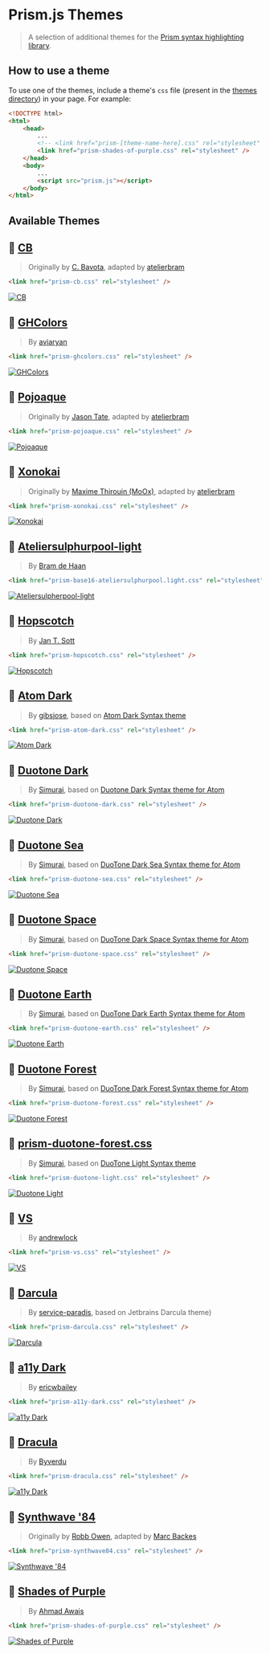 # Prism.js Themes

> A selection of additional themes for the [Prism syntax highlighting library](http://prismjs.com/).

## How to use a theme

To use one of the themes, include a theme's `css` file (present in the [themes directory](themes)) in your page. For example:

```html
<!DOCTYPE html>
<html>
	<head>
		...
		<!-- <link href="prism-[theme-name-here].css" rel="stylesheet" /> -->
		<link href="prism-shades-of-purple.css" rel="stylesheet" />
	</head>
	<body>
		...
		<script src="prism.js"></script>
	</body>
</html>
```

## Available Themes

## 🎨 [**CB**](themes/prism-cb.css)

> Originally by [C. Bavota](https://bitbucket.org/cbavota), adapted by [atelierbram](https://github.com/atelierbram)

```html
<link href="prism-cb.css" rel="stylesheet" />
```

[![CB](screenshots/prism-cb.png)](themes/prism-cb.css)

## 🎨 [**GHColors**](themes/prism-ghcolors.css)

> By [aviaryan](https://github.com/aviaryan)

```html
<link href="prism-ghcolors.css" rel="stylesheet" />
```

[![GHColors](screenshots/prism-ghcolors.png)](themes/prism-ghcolors.css)

## 🎨 [**Pojoaque**](themes/prism-pojoaque.css)

> Originally by [Jason Tate](http://web-cms-designs.com/ftopict-10-pojoaque-style-for-highlight-js-code-highlighter.html), adapted by [atelierbram](https://github.com/atelierbram)

```html
<link href="prism-pojoaque.css" rel="stylesheet" />
```

[![Pojoaque](screenshots/prism-pojoaque.png)](themes/prism-pojoaque.css)

## 🎨 [**Xonokai**](themes/prism-xonokai.css)

> Originally by [Maxime Thirouin (MoOx)](https://github.com/MoOx), adapted by [atelierbram](https://github.com/atelierbram)

```html
<link href="prism-xonokai.css" rel="stylesheet" />
```

[![Xonokai](screenshots/prism-xonokai.png)](themes/prism-xonokai.css)

## 🎨 [**Ateliersulphurpool-light**](themes/prism-base16-ateliersulphurpool.light.css)

> By [Bram de Haan](https://github.com/atelierbram)

```html
<link href="prism-base16-ateliersulphurpool.light.css" rel="stylesheet" />
```

[![Ateliersulpherpool-light](screenshots/prism-ateliersulphurpool-light.png)](themes/prism-base16-ateliersulphurpool.light.css)

## 🎨 [**Hopscotch**](themes/prism-hopscotch.css)

> By [Jan T. Sott](https://github.com/idleberg)

```html
<link href="prism-hopscotch.css" rel="stylesheet" />
```

[![Hopscotch](screenshots/prism-hopscotch.png)](themes/prism-hopscotch.css)

## 🎨 [**Atom Dark**](themes/prism-atom-dark.css)

> By [gibsjose](https://github.com/gibsjose), based on [Atom Dark Syntax theme](https://github.com/atom/atom-dark-syntax)

```html
<link href="prism-atom-dark.css" rel="stylesheet" />
```

[![Atom Dark](screenshots/prism-atom-dark.png)](themes/prism-atom-dark.css)

## 🎨 [**Duotone Dark**](themes/prism-duotone-dark.css)

> By [Simurai](https://github.com/simurai), based on [Duotone Dark Syntax theme for Atom](https://github.com/simurai/duotone-dark-syntax)

```html
<link href="prism-duotone-dark.css" rel="stylesheet" />
```

[![Duotone Dark](screenshots/prism-duotone-dark.png)](themes/prism-duotone-dark.css)

## 🎨 [**Duotone Sea**](themes/prism-duotone-sea.css)

> By [Simurai](https://github.com/simurai), based on [DuoTone Dark Sea Syntax theme for Atom](https://github.com/simurai/duotone-dark-sea-syntax)

```html
<link href="prism-duotone-sea.css" rel="stylesheet" />
```

[![Duotone Sea](screenshots/prism-duotone-sea.png)](themes/prism-duotone-sea.css)

## 🎨 [**Duotone Space**](themes/prism-duotone-space.css)

> By [Simurai](https://github.com/simurai), based on [DuoTone Dark Space Syntax theme for Atom](https://github.com/simurai/duotone-dark-space-syntax)

```html
<link href="prism-duotone-space.css" rel="stylesheet" />
```

[![Duotone Space](screenshots/prism-duotone-space.png)](themes/prism-duotone-space.css)

## 🎨 [**Duotone Earth**](themes/prism-duotone-earth.css)

> By [Simurai](https://github.com/simurai), based on [DuoTone Dark Earth Syntax theme for Atom](https://github.com/simurai/duotone-dark-earth-syntax)

```html
<link href="prism-duotone-earth.css" rel="stylesheet" />
```

[![Duotone Earth](screenshots/prism-duotone-earth.png)](themes/prism-duotone-earth.css)

## 🎨 [**Duotone Forest**](themes/prism-duotone-forest.css)

> By [Simurai](https://github.com/simurai), based on [DuoTone Dark Forest Syntax theme for Atom](https://github.com/simurai/duotone-dark-forest-syntax)

```html
<link href="prism-duotone-forest.css" rel="stylesheet" />
```

[![Duotone Forest](screenshots/prism-duotone-forest.png)](themes/prism-duotone-forest.css)

## 🎨 [prism-duotone-forest.css](themes/prism-duotone-light.css)

> By [Simurai](https://github.com/simurai), based on [DuoTone Light Syntax theme](https://github.com/simurai/duotone-light-syntax)

```html
<link href="prism-duotone-light.css" rel="stylesheet" />
```

[![Duotone Light](screenshots/prism-duotone-light.png)](themes/prism-duotone-light.css)

## 🎨 [**VS**](themes/prism-vs.css)

> By [andrewlock](https://github.com/andrewlock)

```html
<link href="prism-vs.css" rel="stylesheet" />
```

[![VS](screenshots/prism-vs.png)](themes/prism-vs.css)

## 🎨 [**Darcula**](themes/prism-darcula.css)

> By [service-paradis](https://github.com/service-paradis), based on Jetbrains Darcula theme)

```html
<link href="prism-darcula.css" rel="stylesheet" />
```

[![Darcula](screenshots/prism-darcula.png)](themes/prism-darcula.css)

## 🎨 [**a11y Dark**](themes/prism-a11y-dark.css)

> By [ericwbailey](https://github.com/ericwbailey)

```html
<link href="prism-a11y-dark.css" rel="stylesheet" />
```

[![a11y Dark](screenshots/prism-a11y-dark.png)](themes/prism-a11y-dark.css)

## 🎨 [**Dracula**](themes/prism-dracula.css)

> By [Byverdu](https://github.com/byverdu)

```html
<link href="prism-dracula.css" rel="stylesheet" />
```

[![a11y Dark](screenshots/prism-dracula.png)](themes/prism-dracula.css)

## 🎨 [**Synthwave '84**](themes/prism-synthwave84.css)

> Originally by [Robb Owen](https://github.com/robb0wen), adapted by [Marc Backes](https://github.com/themarcba)

```html
<link href="prism-synthwave84.css" rel="stylesheet" />
```

[![Synthwave '84](screenshots/prism-synthwave84.png)](themes/prism-synthwave84.css)

## 🎨 [**Shades of Purple**](themes/prism-shades-of-purple.css)

> By [Ahmad Awais](https://github.com/ahmadawais)

```html
<link href="prism-shades-of-purple.css" rel="stylesheet" />
```

[![Shades of Purple](screenshots/prism-shades-of-purple.png)](themes/prism-shades-of-purple.css)
